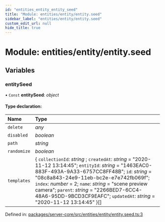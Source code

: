 ```yaml
---
id: "entities_entity_entity_seed"
title: "Module: entities/entity/entity.seed"
sidebar_label: "entities/entity/entity.seed"
custom_edit_url: null
hide_title: true
---
```


# Module: entities/entity/entity.seed

## Variables

### entitySeed

• `Const` **entitySeed**: *object*

#### Type declaration:

Name | Type |
:------ | :------ |
`delete` | *any* |
`disabled` | *boolean* |
`path` | *string* |
`randomize` | *boolean* |
`templates` | { `collectionId`: *string* ; `createdAt`: *string* = "2020-11-12 13:14:45"; `entityId`: *string* = "1463EAC0-883F-493A-9A33-6757CC8FF48B"; `id`: *string* = "08c8a843-24e9-11eb-bc2e-e7e742fb069f"; `index`: *number* = 2; `name`: *string* = "scene preview camera"; `parent`: *string* = "2266BED7-6CC4-48A6-95DD-9BCD3CF9EAFC"; `updatedAt`: *string* = "2020-11-12 13:14:45" }[] |

Defined in: [packages/server-core/src/entities/entity/entity.seed.ts:3](https://github.com/xr3ngine/xr3ngine/blob/a16a45d7e/packages/server-core/src/entities/entity/entity.seed.ts#L3)
